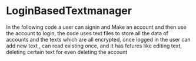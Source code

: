 # LoginBasedTextmanager
In the following code a user can signin and Make an account and then use the account to login, the code uses text files to store all the data of accounts and the texts which are all encrypted, once logged in the user can add new text , can read existing once, and it has fetures like editing text, deleting certain text for even deleting the account 
